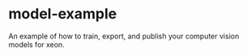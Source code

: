 # model-example
An example of how to train, export, and publish your computer vision models for xeon.
